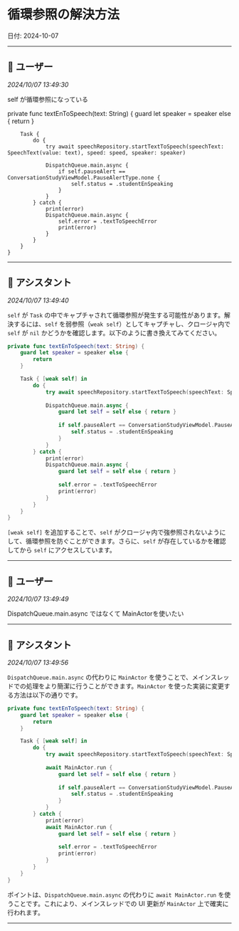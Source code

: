 # 循環参照の解決方法

日付: 2024-10-07

---

## 👤 ユーザー
*2024/10/07 13:49:30*

self が循環参照になっている

private func textEnToSpeech(text: String) {
        guard let speaker = speaker else {
            return
        }

        Task {
            do {
                try await speechRepository.startTextToSpeech(speechText: SpeechText(value: text), speed: speed, speaker: speaker)
                
                DispatchQueue.main.async {
                    if self.pauseAlert == ConversationStudyViewModel.PauseAlertType.none {
                        self.status = .studentEnSpeaking
                    }
                }
            } catch {
                print(error)
                DispatchQueue.main.async {
                    self.error = .textToSpeechError
                    print(error)
                }
            }
        }
    }

---

## 🤖 アシスタント
*2024/10/07 13:49:40*

`self` が `Task` の中でキャプチャされて循環参照が発生する可能性があります。解決するには、`self` を弱参照（`weak self`）としてキャプチャし、クロージャ内で `self` が `nil` かどうかを確認します。以下のように書き換えてみてください。

```swift
private func textEnToSpeech(text: String) {
    guard let speaker = speaker else {
        return
    }

    Task { [weak self] in
        do {
            try await speechRepository.startTextToSpeech(speechText: SpeechText(value: text), speed: speed, speaker: speaker)
            
            DispatchQueue.main.async {
                guard let self = self else { return }
                
                if self.pauseAlert == ConversationStudyViewModel.PauseAlertType.none {
                    self.status = .studentEnSpeaking
                }
            }
        } catch {
            print(error)
            DispatchQueue.main.async {
                guard let self = self else { return }
                
                self.error = .textToSpeechError
                print(error)
            }
        }
    }
}
```

`[weak self]` を追加することで、`self` がクロージャ内で強参照されないようにして、循環参照を防ぐことができます。さらに、`self` が存在しているかを確認してから `self` にアクセスしています。

---

## 👤 ユーザー
*2024/10/07 13:49:49*

DispatchQueue.main.async ではなくて MainActorを使いたい

---

## 🤖 アシスタント
*2024/10/07 13:49:56*

`DispatchQueue.main.async` の代わりに `MainActor` を使うことで、メインスレッドでの処理をより簡潔に行うことができます。`MainActor` を使った実装に変更する方法は以下の通りです。

```swift
private func textEnToSpeech(text: String) {
    guard let speaker = speaker else {
        return
    }

    Task { [weak self] in
        do {
            try await speechRepository.startTextToSpeech(speechText: SpeechText(value: text), speed: speed, speaker: speaker)
            
            await MainActor.run {
                guard let self = self else { return }
                
                if self.pauseAlert == ConversationStudyViewModel.PauseAlertType.none {
                    self.status = .studentEnSpeaking
                }
            }
        } catch {
            print(error)
            await MainActor.run {
                guard let self = self else { return }
                
                self.error = .textToSpeechError
                print(error)
            }
        }
    }
}
```

ポイントは、`DispatchQueue.main.async` の代わりに `await MainActor.run` を使うことです。これにより、メインスレッドでの UI 更新が `MainActor` 上で確実に行われます。

---
